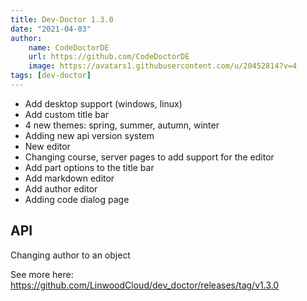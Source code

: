 ```yaml
---
title: Dev-Doctor 1.3.0
date: "2021-04-03"
author: 
    name: CodeDoctorDE
    url: https://github.com/CodeDoctorDE
    image: https://avatars1.githubusercontent.com/u/20452814?v=4
tags: [dev-doctor]
---
```


* Add desktop support (windows, linux)
* Add custom title bar
* 4 new themes: spring, summer, autumn, winter
* Adding new api version system
* New editor
* Changing course, server pages to add support for the editor
* Add part options to the title bar
* Add markdown editor
* Add author editor
* Adding code dialog page

## API
Changing author to an object

See more here: <https://github.com/LinwoodCloud/dev_doctor/releases/tag/v1.3.0>
